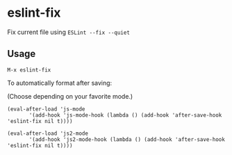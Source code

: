 # eslint-fix
Fix current file using `ESLint --fix --quiet`

## Usage
`M-x eslint-fix`

To automatically format after saving:

(Choose depending on your favorite mode.)

```
(eval-after-load 'js-mode
	   '(add-hook 'js-mode-hook (lambda () (add-hook 'after-save-hook 'eslint-fix nil t))))

(eval-after-load 'js2-mode
	   '(add-hook 'js2-mode-hook (lambda () (add-hook 'after-save-hook 'eslint-fix nil t))))
```
